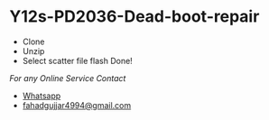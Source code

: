 # Y12s-PD2036-Dead-boot-repair
- Clone
- Unzip
- Select scatter file flash Done!

*For any Online Service Contact*
- [Whatsapp](https://wa.link/779fjh)
- fahadgujjar4994@gmail.com
